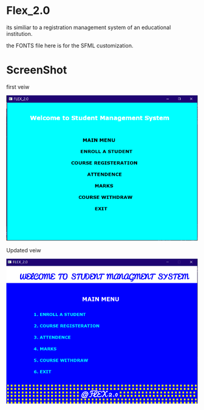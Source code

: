 # Flex_2.0
its similiar to a registration management system of an educational institution.

the FONTS file here is for the SFML customization.

# **ScreenShot**

first veiw

![Flex_2.0](https://github.com/The777Bot/Flex_2.0/blob/master/snip.png)


Updated veiw

![Flex_2.0](https://github.com/The777Bot/Flex_2.0/blob/master/snip2.png)